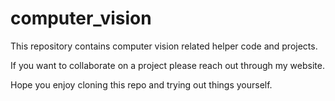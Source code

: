 # computer_vision
This repository contains computer vision related helper code and projects. 

If you want to collaborate on a project please reach out through my website.

Hope you enjoy cloning this repo and trying out things yourself.

